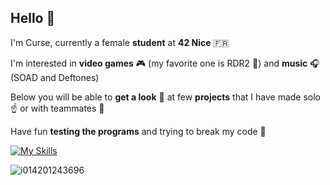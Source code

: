 ## Hello 👋

I'm Curse, currently a female **student** at **42 Nice** 🇫🇷

I'm interested in **video games** 🎮 (my favorite one is RDR2 🐎) and **music** 🎧 (SOAD and Deftones)

Below you will be able to **get a look** 👀 at few **projects** that I have made solo ☝️ or with teammates 🤝

Have fun **testing the programs** and trying to break my code 🔨

[![My Skills](https://skillicons.dev/icons?i=c,cpp,bash)](https://skillicons.dev)

![i014201243696](https://github.com/user-attachments/assets/d18b0f0d-7d30-4659-b301-59f8d83f1fb2)
